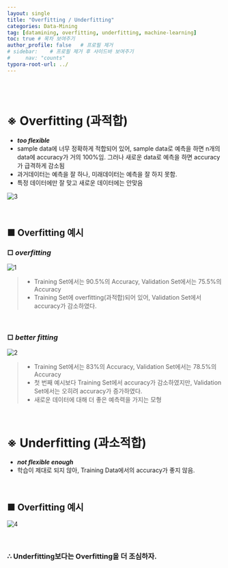 ```yaml
---
layout: single
title: "Overfitting / Underfitting"
categories: Data-Mining
tag: [datamining, overfitting, underfitting, machine-learning]
toc: true # 목차 보여주기
author_profile: false   # 프로필 제거
# sidebar:    # 프로필 제거 후 사이드바 보여주기
#     nav: "counts"
typora-root-url: ../
---
```

<br><br>

# **※ Overfitting (과적합)**
- ***too flexible***
- sample data에 너무 정확하게 적합되어 있어, sample data로 예측을 하면 n개의 data에 accuracy가 거의 100%임. 그러나 새로운 data로 예측을 하면 accuracy가 급격하게 감소됨
- 과거데이터는 예측을 잘 하나, 미래데이터는 예측을 잘 하지 못함.
- 특정 데이터에만 잘 맞고 새로운 데이터에는 안맞음

![3]({{site.url}}/images/datamining/2024-03-31-datamining-overfitting/overfitting3.jpg)

<br>

## ■ Overfitting 예시
### □ ***overfitting***

![1]({{site.url}}/images/datamining/2024-03-31-datamining-overfitting/overfitting1.JPG)

> - Training Set에서는 90.5%의 Accuracy, Validation Set에서는 75.5%의 Accuracy
> - Training Set에 overfitting(과적합)되어 있어, Validation Set에서 accuracy가 감소하였다. 

<br>

### □ ***better fitting***

![2]({{site.url}}/images/datamining/2024-03-31-datamining-overfitting/overfitting2.JPG)

> - Training Set에서는 83%의 Accuracy, Validation Set에서는 78.5%의 Accuracy
> - 첫 번째 예시보다 Training Set에서 accuracy가 감소하였지만, Validation Set에서는 오히려 accuracy가 증가하였다.
> - 새로운 데이터에 대해 더 좋은 예측력을 가지는 모형

<br>

# **※ Underfitting (과소적합)**
- ***not flexible enough***
- 학습이 제대로 되지 않아, Training Data에서의 accuracy가 좋지 않음.

<br>

## ■ Overfitting 예시

![4]({{site.url}}/images/datamining/2024-03-31-datamining-overfitting/underfitting1.jpg)

<br>

### ∴ Underfitting보다는 Overfitting을 더 조심하자.